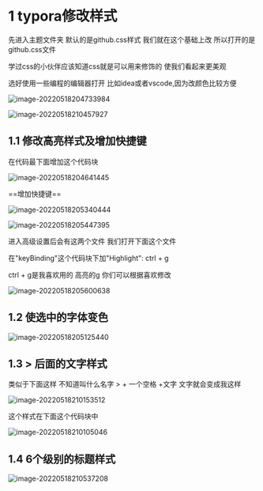 # 1 typora修改样式

先进入主题文件夹  默认的是github.css样式  我们就在这个基础上改  所以打开的是github.css文件

学过css的小伙伴应该知道css就是可以用来修饰的  使我们看起来更美观

选好使用一些编程的编辑器打开  比如idea或者vscode,因为改颜色比较方便

![image-20220518204733984](C:\Users\Summer\AppData\Roaming\Typora\typora-user-images\image-20220518204733984.png)

![image-20220518210457927](C:\Users\Summer\AppData\Roaming\Typora\typora-user-images\image-20220518210457927.png)

## 1.1 修改高亮样式及增加快捷键

在代码最下面增加这个代码块

![image-20220518204641445](C:\Users\Summer\AppData\Roaming\Typora\typora-user-images\image-20220518204641445.png)

==增加快捷键==

![image-20220518205340444](C:\Users\Summer\AppData\Roaming\Typora\typora-user-images\image-20220518205340444.png)

![image-20220518205447395](C:\Users\Summer\AppData\Roaming\Typora\typora-user-images\image-20220518205447395.png)

进入高级设置后会有这两个文件  我们打开下面这个文件

在"keyBinding"这个代码块下加"Highlight": ctrl + g

ctrl + g是我喜欢用的  高亮的g  你们可以根据喜欢修改

![image-20220518205600638](C:\Users\Summer\AppData\Roaming\Typora\typora-user-images\image-20220518205600638.png)

## 1.2 使选中的字体变色

![image-20220518205125440](C:\Users\Summer\AppData\Roaming\Typora\typora-user-images\image-20220518205125440.png)

## 1.3 > 后面的文字样式

类似于下面这样 不知道叫什么名字     >  + 一个空格 +文字      文字就会变成我这样

![image-20220518210153512](C:\Users\Summer\AppData\Roaming\Typora\typora-user-images\image-20220518210153512.png)

这个样式在下面这个代码块中

![image-20220518210105046](C:\Users\Summer\AppData\Roaming\Typora\typora-user-images\image-20220518210105046.png)

## 1.4 6个级别的标题样式

![image-20220518210537208](C:\Users\Summer\AppData\Roaming\Typora\typora-user-images\image-20220518210537208.png)